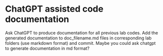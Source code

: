 # ChatGPT assisted code documentation

Ask ChatGPT to produce documentation for all previous lab codes. Add the generated documentation to doc_filename.md files in corresponding lab folders (use markdown format) and commit. Maybe you could ask chatgpt to generate documentation in md format?
